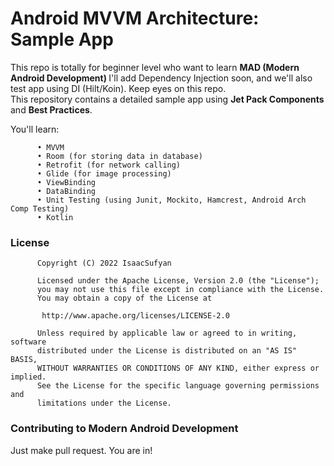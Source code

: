 <h1> Android MVVM Architecture: Sample App </h1>

This repo is totally for beginner level who want to learn <b>MAD (Modern Android Development) </b>
I'll add Dependency Injection soon, and we'll also test app using DI (Hilt/Koin). Keep eyes on this repo. </br>
This repository contains a detailed sample app using <b>Jet Pack Components</b> and <b>Best Practices</b>.

You'll learn:

<p>
  
          •	MVVM
          •	Room (for storing data in database)
          •	Retrofit (for network calling)
          •	Glide (for image processing)
          •	ViewBinding
          •	DataBinding
          •	Unit Testing (using Junit, Mockito, Hamcrest, Android Arch Comp Testing)
          •	Kotlin
  
</p>

<h3> License </h3>

<p>
     
          Copyright (C) 2022 IsaacSufyan

          Licensed under the Apache License, Version 2.0 (the "License");
          you may not use this file except in compliance with the License.
          You may obtain a copy of the License at

           http://www.apache.org/licenses/LICENSE-2.0

          Unless required by applicable law or agreed to in writing, software
          distributed under the License is distributed on an "AS IS" BASIS,
          WITHOUT WARRANTIES OR CONDITIONS OF ANY KIND, either express or implied.
          See the License for the specific language governing permissions and
          limitations under the License.
      
</p>

<h3> Contributing to Modern Android Development </h3>

Just make pull request. You are in!
